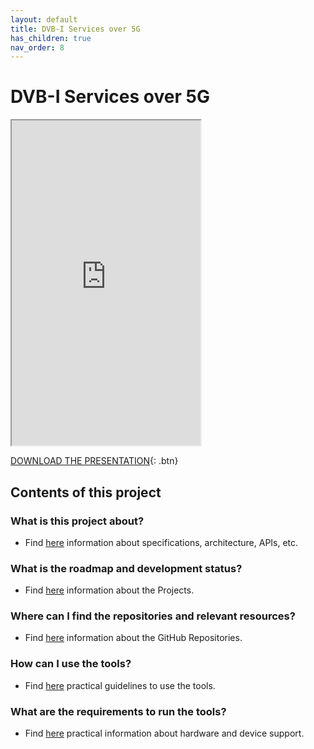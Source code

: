 ```yaml
---
layout: default
title: DVB-I Services over 5G
has_children: true
nav_order: 8
---
```


# DVB-I Services over 5G
<iframe width="60%" height="520" src="https://drive.google.com/file/d/1iZimmem_SSWODbREopaNPs3Y5FbA9k7v/preview"></iframe>

[DOWNLOAD THE PRESENTATION](https://drive.google.com/file/d/1iZimmem_SSWODbREopaNPs3Y5FbA9k7v/preview){: .btn} 

## Contents of this project

### What is this project about?
* Find [here](./under-development.html) information about specifications, architecture, APIs, etc.

### What is the roadmap and development status?
* Find [here](./projects.html) information about the Projects.
 
### Where can I find the repositories and relevant resources?
* Find [here](./repositories.html) information about the GitHub Repositories.

### How can I use the tools?
* Find [here](./tutorials.html) practical guidelines to use the tools.

### What are the requirements to run the tools?
* Find [here](./requirements.html) practical information about hardware and device support. 
